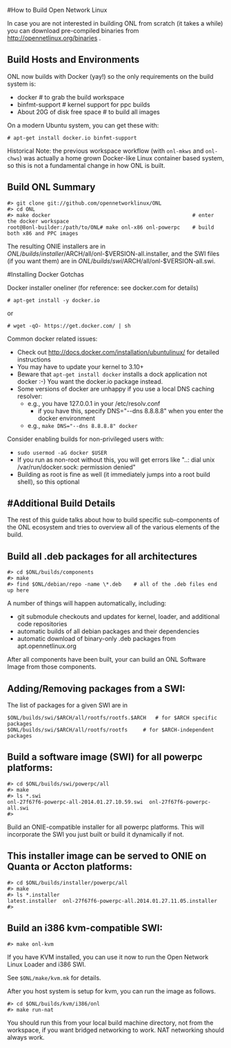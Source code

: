 #How to Build Open Network Linux 

In case you are not interested in building ONL from scratch
(it takes a while) you can download pre-compiled binaries from
http://opennetlinux.org/binaries .


Build Hosts and Environments
------------------------------------------------------------
ONL now builds with Docker (yay!) so the only requirements on the
build system is:

- docker			# to grab the build workspace
- binfmt-support		# kernel support for ppc builds
- About 20G of disk free space 	# to build all images

On a modern Ubuntu system, you can get these with:

    # apt-get install docker.io binfmt-support

Historical Note: the previous workspace workflow (with `onl-mkws` and
`onl-chws`) was actually a home grown Docker-like Linux container based
system, so this is not a fundamental change in how ONL is built.


Build ONL Summary
------------------------------------------------------------
    #> git clone git://github.com/opennetworklinux/ONL
    #> cd ONL
    #> make docker                                              # enter the docker workspace
    root@8onl-builder:/path/to/ONL# make onl-x86 onl-powerpc    # build both x86 and PPC images

The resulting ONIE installers are in
$ONL/builds/installer/$ARCH/all/onl-$VERSION-all.installer,
and the SWI files (if you want them) are in
$ONL/builds/swi/$ARCH/all/onl-$VERSION-all.swi.




#Installing Docker Gotchas

Docker installer oneliner (for reference: see docker.com for details)

    # apt-get install -y docker.io
or

    # wget -qO- https://get.docker.com/ | sh


Common docker related issues:

- Check out http://docs.docker.com/installation/ubuntulinux/ for detailed instructions
- You may have to update your kernel to 3.10+
- Beware that `apt-get install docker` installs a dock application not docker :-)  You want the docker.io package instead.
- Some versions of docker are unhappy if you use a local DNS caching resolver:
	- e.g., you have 127.0.0.1 in your /etc/resolv.conf
        - if you have this, specify DNS="--dns 8.8.8.8" when you enter the docker environment
 	- e.g., `make DNS="--dns 8.8.8.8" docker`

Consider enabling builds for non-privileged users with:

- `sudo usermod -aG docker $USER`
- If you run as non-root without this, you will get errors like "..: dial unix /var/run/docker.sock: permission denied"	
- Building as root is fine as well (it immediately jumps into a root build shell), so this optional
    
#Additional Build Details
----------------------------------------------------------

The rest of this guide talks about how to build specific 
sub-components of the ONL ecosystem and tries to overview
all of the various elements of the build.

Build all .deb packages for all architectures
----------------------------------------------------------
    #> cd $ONL/builds/components
    #> make
    #> find $ONL/debian/repo -name \*.deb    # all of the .deb files end up here

A number of things will happen automatically, including:

- git submodule checkouts and updates for kernel, loader, and additional code repositories
- automatic builds of all debian packages and their dependencies
- automatic download of binary-only .deb packages from apt.opennetlinux.org

After all components have been built, your can build an ONL
Software Image from those components.

Adding/Removing packages from a SWI:
------------------------------------------------------------

The list of packages for a given SWI are in

    $ONL/builds/swi/$ARCH/all/rootfs/rootfs.$ARCH	# for $ARCH specific packages
    $ONL/builds/swi/$ARCH/all/rootfs/rootfs		# for $ARCH-independent packages

Build a software image (SWI) for all powerpc platforms:
------------------------------------------------------------
    #> cd $ONL/builds/swi/powerpc/all
    #> make
    #> ls *.swi
    onl-27f67f6-powerpc-all-2014.01.27.10.59.swi  onl-27f67f6-powerpc-all.swi
    #>

Build an ONIE-compatible installer for all powerpc platforms.
This will incorporate the SWI you just built or build it dynamically if not.

This installer image can be served to ONIE on Quanta or Accton platforms:
------------------------------------------------------------
    #> cd $ONL/builds/installer/powerpc/all
    #> make
    #> ls *.installer
    latest.installer  onl-27f67f6-powerpc-all.2014.01.27.11.05.installer
    #>

Build an i386 kvm-compatible SWI:
------------------------------------------------------------
    #> make onl-kvm

If you have KVM installed, you can use it now to run
the Open Network Linux Loader and i386 SWI.

See `$ONL/make/kvm.mk` for details.

After you host system is setup for kvm, you can run the image as follows.

    #> cd $ONL/builds/kvm/i386/onl
    #> make run-nat

You should run this from your local build machine directory,
not from the workspace, if you want bridged networking to work.
NAT networking should always work.
